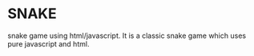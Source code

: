 # SNAKE
snake game using html/javascript.
It is a classic snake game which uses pure javascript and html.
